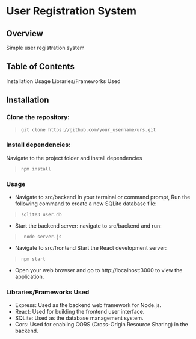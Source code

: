 # User Registration System

## Overview
Simple user registration system

## Table of Contents
Installation
Usage
Libraries/Frameworks Used

## Installation
### Clone the repository:

> `git clone https://github.com/your_username/urs.git`


### Install dependencies:
Navigate to the project folder and install dependencies
> `npm install`

### Usage
- Navigate to src/backend
In your terminal or command prompt, Run the following command to create a new SQLite database file:

> `sqlite3 user.db`

- Start the backend server:
navigate to src/backend and run:  
> ` node server.js`

- Navigate to src/frontend
Start the React development server:
> `npm start`

- Open your web browser and go to http://localhost:3000 to view the application.

### Libraries/Frameworks Used
- Express: Used as the backend web framework for Node.js.
- React: Used for building the frontend user interface.
- SQLite: Used as the database management system.
- Cors: Used for enabling CORS (Cross-Origin Resource Sharing) in the backend.
